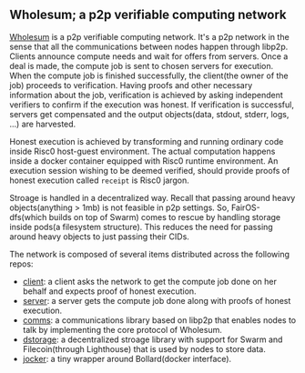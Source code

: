 ## Wholesum; a p2p verifiable computing network
[Wholesum](https://www.wholesum.network/) is a p2p verifiable computing network. It's a p2p network in the sense that all the communications between nodes happen through libp2p. Clients announce compute needs and wait for offers from servers. Once a deal is made, the compute job is sent to chosen servers for execution. When the compute job is finished successfully, the client(the owner of the job) proceeds to verification. Having proofs and other necessary information about the job, verification is achieved by asking independent verifiers to confirm if the execution was honest. If verification is successful, servers get compensated and the output objects(data, stdout, stderr, logs, ...) are harvested. 

Honest execution is achieved by transforming and running ordinary code inside Risc0 host-guest environment. The actual computation happens inside a docker container equipped with Risc0 runtime environment. An execution session wishing to be deemed verified, should provide proofs of honest execution called `receipt` is Risc0 jargon. 

Stroage is handled in a decentralized way. Recall that passing around heavy objects(anything > 1mb) is not feasible in p2p settings. So, FairOS-dfs(which builds on top of Swarm) comes to rescue by handling storage inside pods(a filesystem structure). This reduces the need for passing around heavy objects to just passing their CIDs.

The network is composed of several items distributed across the following repos:
- [client](https://github.com/WholesumNet/client): a client asks the network to get the compute job done on her behalf and expects proof of honest execution.
- [server](https://github.com/WholesumNet/server): a server gets the compute job done along with proofs of honest execution.
- [comms](https://github.com/WholesumNet/comms): a communications library based on libp2p that enables nodes to talk by implementing the core protocol of Wholesum.
- [dstorage](https://github.com/WholesumNet/dstorage): a decentralized stroage library with support for Swarm and Filecoin(through Lighthouse) that is used by nodes to store data.
- [jocker](https://github.com/WholesumNet/jocker): a tiny wrapper around Bollard(docker interface).
  

